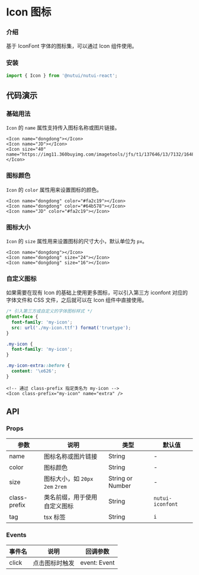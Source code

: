 # Icon 图标

### 介绍

基于 IconFont 字体的图标集，可以通过 Icon 组件使用。

### 安装

``` javascript
import { Icon } from '@nutui/nutui-react';
```

## 代码演示

### 基础用法

`Icon` 的 `name` 属性支持传入图标名称或图片链接。

```tsx
<Icon name="dongdong"></Icon>
<Icon name="JD"></Icon>
<Icon size="40"  name="https://img11.360buyimg.com/imagetools/jfs/t1/137646/13/7132/1648/5f4c748bE43da8ddd/a3f06d51dcae7b60.png"></Icon>
```

### 图标颜色

`Icon` 的 `color` 属性用来设置图标的颜色。

```tsx
<Icon name="dongdong" color="#fa2c19"></Icon>
<Icon name="dongdong" color="#64b578"></Icon>
<Icon name="JD" color="#fa2c19"></Icon>
```

### 图标大小

`Icon` 的 `size` 属性用来设置图标的尺寸大小，默认单位为 `px`。

```tsx
<Icon name="dongdong"></Icon>
<Icon name="dongdong" size="24"></Icon>
<Icon name="dongdong" size="16"></Icon>
```

### 自定义图标

如果需要在现有 Icon 的基础上使用更多图标，可以引入第三方 iconfont 对应的字体文件和 CSS 文件，之后就可以在 Icon 组件中直接使用。

```css
/* 引入第三方或自定义的字体图标样式 */
@font-face {
  font-family: 'my-icon';
  src: url('./my-icon.ttf') format('truetype');
}

.my-icon {
  font-family: 'my-icon';
}

.my-icon-extra::before {
  content: '\e626';
}
```

```tsx
<!-- 通过 class-prefix 指定类名为 my-icon -->
<Icon class-prefix="my-icon" name="extra" />
```

## API

### Props

| 参数         | 说明                             | 类型             | 默认值           |
|--------------|----------------------------------|------------------|------------------|
| name         | 图标名称或图片链接               | String           | -                |
| color        | 图标颜色                         | String           | -                |
| size         | 图标大小，如 `20px` `2em` `2rem` | String or Number | -                |
| class-prefix | 类名前缀，用于使用自定义图标     | String           | `nutui-iconfont` |
| tag          | tsx 标签                        | String           | `i`              |

### Events

| 事件名 | 说明           | 回调参数     |
|--------|----------------|--------------|
| click  | 点击图标时触发 | event: Event |
